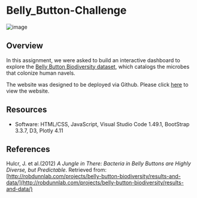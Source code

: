 # Belly_Button-Challenge

![image](https://user-images.githubusercontent.com/82011523/134854005-db6a3d8e-318c-49fa-a418-9179354da72b.png)

## Overview
In this assignment, we were asked to build an interactive dashboard to explore the [Belly Button Biodiversity dataset](http://robdunnlab.com/projects/belly-button-biodiversity/), which catalogs the microbes that colonize human navels. 

The website was designed to be deployed via Github. Please click [here](https://rjpaxtondata.github.io/Belly_Button-Challenge/) to view the website.

## Resources
* Software: HTML/CSS, JavaScript, Visual Studio Code 1.49.1, BootStrap 3.3.7, D3, Plotly 4.11


## References
Hulcr, J. et al.(2012) _A Jungle in There: Bacteria in Belly Buttons are Highly Diverse, but Predictable_. Retrieved from: [http://robdunnlab.com/projects/belly-button-biodiversity/results-and-data/](http://robdunnlab.com/projects/belly-button-biodiversity/results-and-data/)
